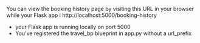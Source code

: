 You can view the booking history page by visiting this URL in your browser while your Flask app i
http://localhost:5000/booking-history
- your Flask app is running locally on port 5000
- You’ve registered the travel_bp blueprint in app.py without a url_prefix


